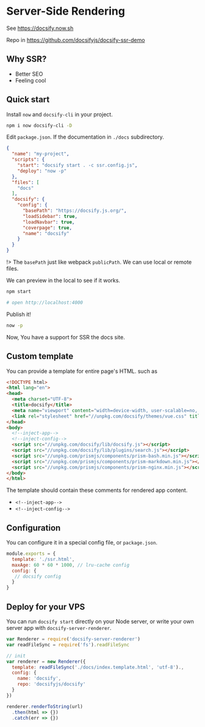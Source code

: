 # Server-Side Rendering

See https://docsify.now.sh

Repo in https://github.com/docsifyjs/docsify-ssr-demo

## Why SSR?
- Better SEO
- Feeling cool

## Quick start

Install `now` and `docsify-cli` in your project.

```bash
npm i now docsify-cli -D
```

Edit `package.json`. If the documentation in `./docs` subdirectory.

```json
{
  "name": "my-project",
  "scripts": {
    "start": "docsify start . -c ssr.config.js",
    "deploy": "now -p"
  },
  "files": [
    "docs"
  ],
  "docsify": {
    "config": {
      "basePath": "https://docsify.js.org/",
      "loadSidebar": true,
      "loadNavbar": true,
      "coverpage": true,
      "name": "docsify"
    }
  }
}
```

!> The `basePath` just like webpack `publicPath`. We can use local or remote files.

We can preview in the local to see if it works.

```bash
npm start

# open http://localhost:4000
```

Publish it!

```bash
now -p
```

Now, You have a support for SSR the docs site.

## Custom template

You can provide a template for entire page's HTML. such as

```html
<!DOCTYPE html>
<html lang="en">
<head>
  <meta charset="UTF-8">
  <title>docsify</title>
  <meta name="viewport" content="width=device-width, user-scalable=no, initial-scale=1.0, maximum-scale=1.0, minimum-scale=1.0">
  <link rel="stylesheet" href="//unpkg.com/docsify/themes/vue.css" title="vue">
</head>
<body>
  <!--inject-app-->
  <!--inject-config-->
  <script src="//unpkg.com/docsify/lib/docsify.js"></script>
  <script src="//unpkg.com/docsify/lib/plugins/search.js"></script>
  <script src="//unpkg.com/prismjs/components/prism-bash.min.js"></script>
  <script src="//unpkg.com/prismjs/components/prism-markdown.min.js"></script>
  <script src="//unpkg.com/prismjs/components/prism-nginx.min.js"></script>
</body>
</html>
```

The template should contain these comments for rendered app content.
 - `<!--inject-app-->`
 - `<!--inject-config-->`

## Configuration

You can configure it in a special config file, or `package.json`.

```js
module.exports = {
  template: './ssr.html',
  maxAge: 60 * 60 * 1000, // lru-cache config
  config: {
   // docsify config
  }
}
```

## Deploy for your VPS

You can run `docsify start` directly on your Node server, or write your own server app with `docsify-server-renderer`.

```js
var Renderer = require('docsify-server-renderer')
var readFileSync = require('fs').readFileSync

// init
var renderer = new Renderer({
  template: readFileSync('./docs/index.template.html', 'utf-8').,
  config: {
    name: 'docsify',
    repo: 'docsifyjs/docsify'
  }
})

renderer.renderToString(url)
  .then(html => {})
  .catch(err => {})
```
